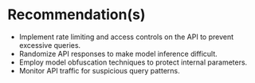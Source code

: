 # Recommendation(s)

- Implement rate limiting and access controls on the API to prevent excessive queries.
- Randomize API responses to make model inference difficult.
- Employ model obfuscation techniques to protect internal parameters.
- Monitor API traffic for suspicious query patterns.
